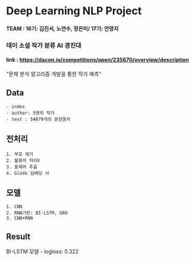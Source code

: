 # Deep Learning NLP Project
#### TEAM : 16기: 김진서, 노연수, 정은미/ 17기: 안영지
### 데이 소설 작가 분류 AI 경진대
#### link : https://dacon.io/competitions/open/235670/overview/description

"문체 분석 알고리즘 개발을 통한 작가 예측"

## Data
    - index
    - author: 5명의 작가
    - text : 54879개의 문장뭉치
    
## 전처리
    1. 부호 제거
    2. 불용어 처리X
    3. 표제어 추출
    4. GloVe 임베딩 사

## 모델
    1. CNN
    2. RNN기반: BI-LSTM, GRU
    3. CNN+RNN

## Result
  BI-LSTM 모델 - logloss: 0.322 


